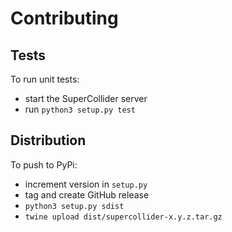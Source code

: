 # Contributing

## Tests

To run unit tests:

* start the SuperCollider server
* run `python3 setup.py test`

## Distribution

To push to PyPi:

* increment version in `setup.py`
* tag and create GitHub release
* `python3 setup.py sdist`
* `twine upload dist/supercollider-x.y.z.tar.gz`
